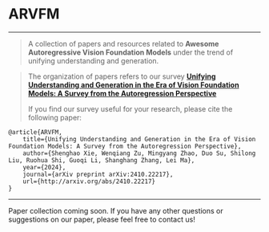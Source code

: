 # ARVFM
------
> A collection of papers and resources related to **Awesome Autoregressive Vision Foundation Models** under the trend of unifying understanding and generation.

>
> The organization of papers refers to our survey [**Unifying Understanding and Generation in the Era of Vision Foundation Models: A Survey from the Autoregression Perspective**](http://arxiv.org/abs/2410.22217)
>
>
> If you find our survey useful for your research, please cite the following paper:

```
@article{ARVFM,
    title={Unifying Understanding and Generation in the Era of Vision Foundation Models: A Survey from the Autoregression Perspective},
    author={Shenghao Xie, Wenqiang Zu, Mingyang Zhao, Duo Su, Shilong Liu, Ruohua Shi, Guoqi Li, Shanghang Zhang, Lei Ma},
    year={2024},
    journal={arXiv preprint arXiv:2410.22217},
    url={http://arxiv.org/abs/2410.22217}
}
```

-----
Paper collection coming soon. If you have any other questions or suggestions on our paper, please feel free to contact us!
